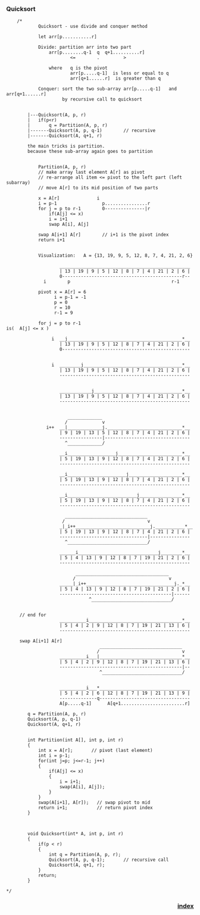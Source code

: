 ### Quicksort


        /*
                Quicksort - use divide and conquer method

                let arr[p...........r]

                Divide: partition arr into two part
                    arr[p........q-1  q  q+1..........r]
                            <=        .         >

                    where   q is the pivot
                            arr[p.....q-1]  is less or equal to q
                            arr[q+1......r]  is greater than q

                Conquer: sort the two sub-array arr[p.....q-1]   and   arr[q+1......r]
                         by recursive call to quicksort


            |---Quicksort(A, p, r)
            |   if(p<r)
            |       q = Partition(A, p, r)
            |-------Quicksort(A, p, q-1)        // recursive
            |-------Quicksort(A, q+1, r)

            the main tricks is partition.
            because these sub-array again goes to partition


                Partition(A, p, r)
                // make array last element A[r] as pivot
                // re-arrange all item <= pivot to the left part (left subarray)
                // move A[r] to its mid position of two parts

                x = A[r]              i
                i = p-1                 p................r
                for j = p to r-1        0---------------|r
                    if(A[j] <= x)
                    i = i+1
                    swap A[i], A[j]

                swap A[i+1] A[r]        // i+1 is the pivot index
                return i+1


                Visualization:   A = {13, 19, 9, 5, 12, 8, 7, 4, 21, 2, 6}

                        _________________________________________________
                        | 13 | 19 | 9 | 5 | 12 | 8 | 7 | 4 | 21 | 2 | 6 |
                        0---------------------------------------------r--
                  i        p                                      r-1

                pivot x = A[r] = 6
                      i = p-1 = -1
                      p = 0
                      r = 10
                      r-1 = 9
                                                                                                                                        
                for j = p to r-1                                                            is(  A[j] <= x )

                     i  __j___________________________________________*__
                        | 13 | 19 | 9 | 5 | 12 | 8 | 7 | 4 | 21 | 2 | 6 |
                        0------------------------------------------------


                     i  ________j_____________________________________*__
                        | 13 | 19 | 9 | 5 | 12 | 8 | 7 | 4 | 21 | 2 | 6 |
                        -------------------------------------------------


                        ____________j_________________________________*__
                        | 13 | 19 | 9 | 5 | 12 | 8 | 7 | 4 | 21 | 2 | 6 |
                        -------------------------------------------------


                           _____________
                          /             v 
                   i++  __|_____________j.____________________________*__
                        | 9 | 19 | 13 | 5 | 12 | 8 | 7 | 4 | 21 | 2 | 6 |
                        ----------------|--------------------------------
                          ^_____________/

                        __i__________________j________________________*__
                        | 5 | 19 | 13 | 9 | 12 | 8 | 7 | 4 | 21 | 2 | 6 |
                        -------------------------------------------------

                        __i______________________j____________________*__
                        | 5 | 19 | 13 | 9 | 12 | 8 | 7 | 4 | 21 | 2 | 6 |
                        -------------------------------------------------

                        __i__________________________j________________*__
                        | 5 | 19 | 13 | 9 | 12 | 8 | 7 | 4 | 21 | 2 | 6 |
                        -------------------------------------------------

                          _______________________________
                         /                               v
                        _|_i++____________________________j.___________*__
                        | 5 | 19 | 13 | 9 | 12 | 8 | 7 | 4 | 21 | 2 | 6 |
                        ---------------------------------|---------------
                          ^______________________________/

                        ______i______________________________j________*__
                        | 5 | 4 | 13 | 9 | 12 | 8 | 7 | 19 | 21 | 2 | 6 |
                        -------------------------------------------------

                              ___________________________________
                             /                                   v
                        _____|_i++_________________________________j._*__
                        | 5 | 4 | 13 | 9 | 12 | 8 | 7 | 19 | 21 | 2 | 6 |
                        ------------------------------------------|------
                                   ^______________________________/


         // end for
                        __________i___________________________________*__
                        | 5 | 4 | 2 | 9 | 12 | 8 | 7 | 19 | 21 | 13 | 6 |
                        -------------------------------------------------

         swap A[i+1] A[r]
                                       _______________________________ 
                                      /                               v
                        __________i___|_______________________________*__
                        | 5 | 4 | 2 | 9 | 12 | 8 | 7 | 19 | 21 | 13 | 6 |
                        ----------------------------------------------|--
                                       ^______________________________/


                        __________i___*__________________________________
                        | 5 | 4 | 2 | 6 | 12 | 8 | 7 | 19 | 21 | 13 | 9 |
                        --------------q----------------------------------
                        A[p.....q-1]      A[q+1........................r]

            q = Partition(A, p, r)
            Quicksort(A, p, q-1)
            Quicksort(A, q+1, r)


            int Partition(int A[], int p, int r)
            {
                int x = A[r];       // pivot (last element)
                int i = p-1;
                for(int j=p; j<=r-1; j++)
                {
                    if(A[j] <= x)
                    {
                        i = i+1;
                        swap(A[i], A[j]);
                    }
                }
                swap(A[i+1], A[r]);   // swap pivot to mid
                return i+1;           // return pivot index
            }



            void Quicksort(int* A, int p, int r)
            {
                if(p < r)
                {
                    int q = Partition(A, p, r);
                    Quicksort(A, p, q-1);       // recursive call
                    Quicksort(A, q+1, r);
                }
                return;
            }

    */



<h3>
<p align="right">
  <a href="https://github.com/abdulmukit98/code/blob/master/README.md#index" >index</a>
</p>
</h3>
